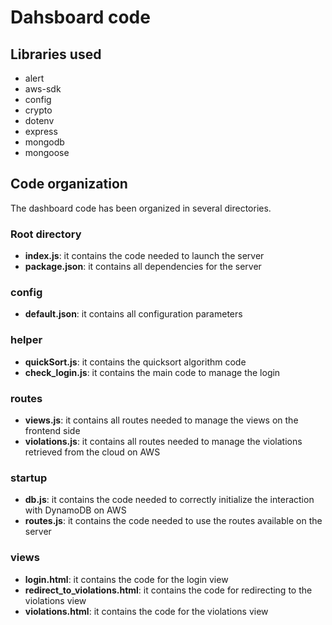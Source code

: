 # Dahsboard code

## Libraries used

- alert
- aws-sdk
- config
- crypto
- dotenv
- express
- mongodb
- mongoose

## Code organization

The dashboard code has been organized in several directories.

### Root directory

- **index.js**: it contains the code needed to launch the server
- **package.json**: it contains all dependencies for the server

### config

- **default.json**: it contains all configuration parameters

### helper

- **quickSort.js**: it contains the quicksort algorithm code
- **check_login.js**: it contains the main code to manage the login

### routes

- **views.js**: it contains all routes needed to manage the views on the frontend side
- **violations.js**: it contains all routes needed to manage the violations retrieved from the cloud on AWS

### startup

- **db.js**: it contains the code needed to correctly initialize the interaction with DynamoDB on AWS
- **routes.js**: it contains the code needed to use the routes available on the server

### views

- **login.html**: it contains the code for the login view
- **redirect_to_violations.html**: it contains the code for redirecting to the violations view
- **violations.html**: it contains the code for the violations view
